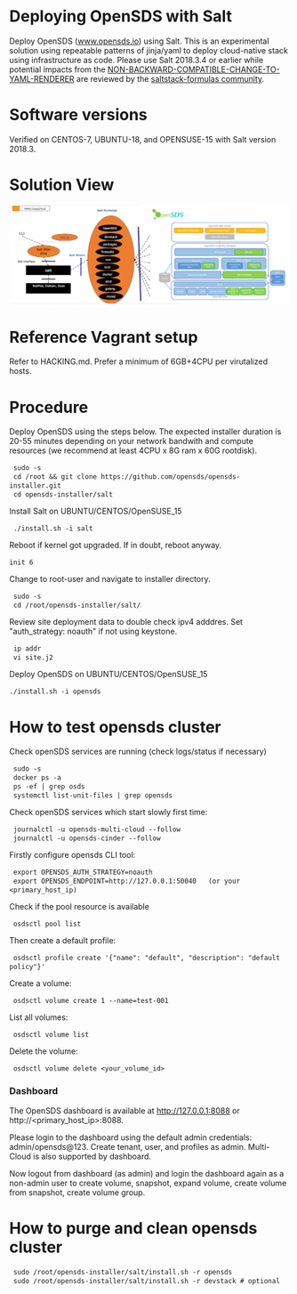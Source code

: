# Deploying OpenSDS with Salt

Deploy OpenSDS (www.opensds.io) using Salt. This is an experimental solution using repeatable patterns of jinja/yaml to deploy cloud-native stack using infrastructure as code. Please use Salt 2018.3.4 or earlier while potential impacts from the <a href="https://docs.saltstack.com/en/develop/topics/releases/2019.2.0.html#non-backward-compatible-change-to-yaml-renderer">NON-BACKWARD-COMPATIBLE-CHANGE-TO-YAML-RENDERER</a> are reviewed by the <a href="https://github.com/saltstack-formulas">saltstack-formulas community</a>.

Software versions
=================
Verified on CENTOS-7, UBUNTU-18, and OPENSUSE-15 with Salt version 2018.3.

Solution View
=============

<a href="https://github.com/opensds/opensds">![Solution overview](solutionDesign.png)</a>

Reference Vagrant setup
=======================
Refer to HACKING.md. Prefer a minimum of 6GB+4CPU per virutalized hosts.


Procedure
===========
Deploy OpenSDS using the steps below. The expected installer duration is 20-55 minutes depending on your network bandwith and compute resources (we recommend at least 4CPU x 8G ram x 60G rootdisk).

```
 sudo -s
 cd /root && git clone https://github.com/opensds/opensds-installer.git
 cd opensds-installer/salt
```

Install Salt on UBUNTU/CENTOS/OpenSUSE_15
```
 ./install.sh -i salt
```
Reboot if kernel got upgraded. If in doubt, reboot anyway.
```
init 6
```

Change to root-user and navigate to installer directory.
```
 sudo -s
 cd /root/opensds-installer/salt/
```

Review site deployment data to double check ipv4 adddres. Set "auth_strategy: noauth" if not using keystone.
```
 ip addr
 vi site.j2
```

Deploy OpenSDS on UBUNTU/CENTOS/OpenSUSE_15
```
./install.sh -i opensds
```

How to test opensds cluster
===========================
Check openSDS services are running (check logs/status if necessary)
```
 sudo -s
 docker ps -a
 ps -ef | grep osds
 systemctl list-unit-files | grep opensds
```
Check openSDS services which start slowly first time:
```
 journalctl -u opensds-multi-cloud --follow
 journalctl -u opensds-cinder --follow
```

Firstly configure opensds CLI tool:
```
 export OPENSDS_AUTH_STRATEGY=noauth
 export OPENSDS_ENDPOINT=http://127.0.0.1:50040   (or your <primary_host_ip)
```
Check if the pool resource is available
```
 osdsctl pool list
```

Then create a default profile:
```
 osdsctl profile create '{"name": "default", "description": "default policy"}'
```

Create a volume:
```
 osdsctl volume create 1 --name=test-001
```

List all volumes:
```
 osdsctl volume list
```

Delete the volume:
```
 osdsctl volume delete <your_volume_id>
```

### Dashboard
The OpenSDS dashboard is available at http://127.0.0.1:8088 or http://<primary_host_ip>:8088. 

Please login to the dashboard using the default admin credentials: admin/opensds@123. Create tenant, user, and profiles as admin. Multi-Cloud is also supported by dashboard.

Now logout from dashboard (as admin) and login the dashboard again as a non-admin user to create volume, snapshot, expand volume, create volume from snapshot, create volume group.


How to purge and clean opensds cluster
========================================
```
 sudo /root/opensds-installer/salt/install.sh -r opensds
 sudo /root/opensds-installer/salt/install.sh -r devstack # optional
```
